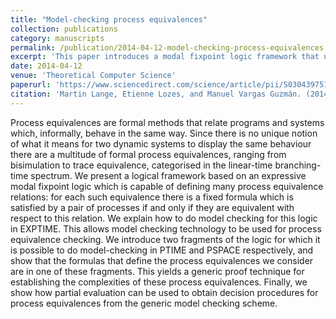 ```yaml
---
title: "Model-checking process equivalences"
collection: publications
category: manuscripts
permalink: /publication/2014-04-12-model-checking-process-equivalences
excerpt: 'This paper introduces a modal fixpoint logic framework that uniformly defines many process equivalences (like bisimulation and trace equivalence) and supports model checking in PTIME and PSPACE.'
date: 2014-04-12
venue: 'Theoretical Computer Science'
paperurl: 'https://www.sciencedirect.com/science/article/pii/S0304397514006574'
citation: 'Martin Lange, Etienne Lozes, and Manuel Vargas Guzmán. (2014). &quot;Model-checking process equivalences.&quot; <i>Theoretical Computer Science</i>. 560(3). Pages 326-347'
---
```

Process equivalences are formal methods that relate programs and systems which, informally, behave in the same way. Since there is no unique notion of what it means for two dynamic systems to display the same behaviour there are a multitude of formal process equivalences, ranging from bisimulation to trace equivalence, categorised in the linear-time branching-time spectrum.
We present a logical framework based on an expressive modal fixpoint logic which is capable of defining many process equivalence relations: for each such equivalence there is a fixed formula which is satisfied by a pair of processes if and only if they are equivalent with respect to this relation.
We explain how to do model checking for this logic in EXPTIME. This allows model checking technology to be used for process equivalence checking. We introduce two fragments of the logic for which it is possible to do model-checking in PTIME and PSPACE respectively, and show that the formulas that define the process equivalences we consider are in one of these fragments. This yields a generic proof technique for establishing the complexities of these process equivalences.
Finally, we show how partial evaluation can be used to obtain decision procedures for process equivalences from the generic model checking scheme.
